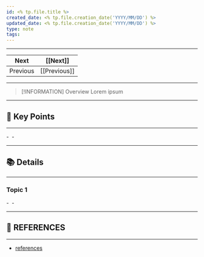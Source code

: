 ```yaml
---
id: <% tp.file.title %>
created_date: <% tp.file.creation_date('YYYY/MM/DD') %>
updated_date: <% tp.file.creation_date('YYYY/MM/DD') %>
type: note
tags:
---
```

---

| Next     | [[Next]]     |
| -------- | ------------ |
| Previous | [[Previous]] |

---
> [!INFORMATION] Overview
> Lorem ipsum

---
## 📌 Key Points
---

- 
- 

---
## 📚 Details
---
### Topic 1
- 
- 

---
## 🔗 REFERENCES
---

- [references]()